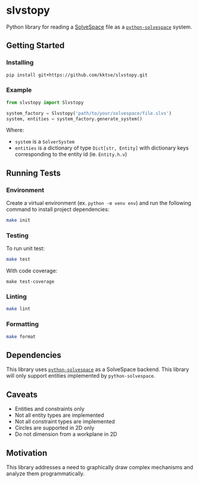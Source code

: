 # slvstopy

Python library for reading a [SolveSpace](https://solvespace.com/index.pl) file as a [`python-solvespace`](https://github.com/KmolYuan/solvespace/tree/python/cython) system.

## Getting Started

### Installing

```bash
pip install git+https://github.com/kktse/slvstopy.git
```

### Example

```python
from slvstopy import Slvstopy

system_factory = Slvstopy('path/to/your/solvespace/file.slvs')
system, entities = system_factory.generate_system()
```

Where:

* `system` is a `SolverSystem`
* `entities` is a dictionary of type `Dict[str, Entity]` with dictionary keys corresponding to the entity id (ie. `Entity.h.v`)

## Running Tests

### Environment

Create a virtual environment (ex. `python -m venv env`) and run the following command to install project dependencies:

```bash
make init
```

### Testing

To run unit test:

```bash
make test
```

With code coverage:

```back
make test-coverage
```

### Linting

```bash
make lint
```

### Formatting

```bash
make format
```

## Dependencies

This library uses [`python-solvespace`](https://github.com/KmolYuan/solvespace/tree/python/cython) as a SolveSpace backend. This library will only support entities implemented by `python-solvespace`.

## Caveats

* Entities and constraints only
* Not all entity types are implemented
* Not all constraint types are implemented
* Circles are supported in 2D only
* Do not dimension from a workplane in 2D

## Motivation

 This library addresses a need to graphically draw complex mechanisms and analyze them programmatically.
